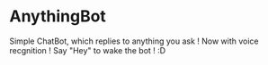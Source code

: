 # AnythingBot
Simple ChatBot, which replies to anything you ask ! Now with voice recgnition ! Say "Hey" to wake the bot ! :D
